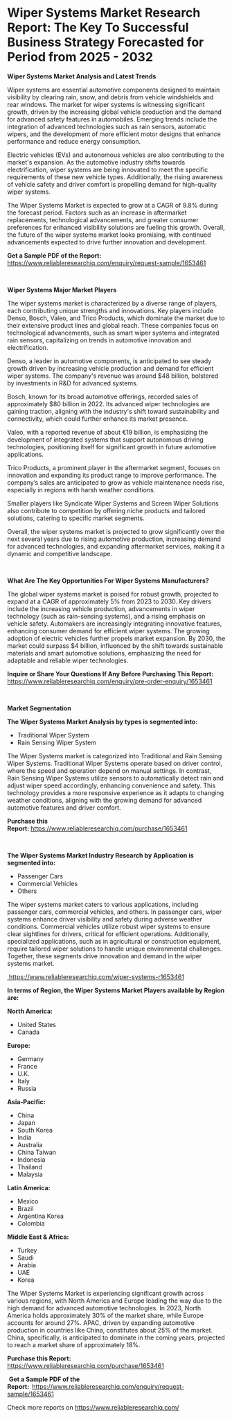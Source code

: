<p><h1>Wiper Systems Market Research Report: The Key To Successful Business Strategy Forecasted for Period from 2025 - 2032</h1></p><p><strong>Wiper Systems Market Analysis and Latest Trends</strong></p>
<p><p>Wiper systems are essential automotive components designed to maintain visibility by clearing rain, snow, and debris from vehicle windshields and rear windows. The market for wiper systems is witnessing significant growth, driven by the increasing global vehicle production and the demand for advanced safety features in automobiles. Emerging trends include the integration of advanced technologies such as rain sensors, automatic wipers, and the development of more efficient motor designs that enhance performance and reduce energy consumption.</p><p>Electric vehicles (EVs) and autonomous vehicles are also contributing to the market's expansion. As the automotive industry shifts towards electrification, wiper systems are being innovated to meet the specific requirements of these new vehicle types. Additionally, the rising awareness of vehicle safety and driver comfort is propelling demand for high-quality wiper systems.</p><p>The Wiper Systems Market is expected to grow at a CAGR of 9.8% during the forecast period. Factors such as an increase in aftermarket replacements, technological advancements, and greater consumer preferences for enhanced visibility solutions are fueling this growth. Overall, the future of the wiper systems market looks promising, with continued advancements expected to drive further innovation and development.</p></p>
<p><strong>Get a Sample PDF of the Report:&nbsp;</strong> <a href="https://www.reliableresearchiq.com/enquiry/request-sample/1653461?utm_campaign=3128&utm_medium=2&utm_source=Github&utm_content=ia&utm_term=05032025&utm_id=wiper-systems">https://www.reliableresearchiq.com/enquiry/request-sample/1653461</a></p>
<p>&nbsp;</p>
<p><strong>Wiper Systems Major Market Players</strong></p>
<p><p>The wiper systems market is characterized by a diverse range of players, each contributing unique strengths and innovations. Key players include Denso, Bosch, Valeo, and Trico Products, which dominate the market due to their extensive product lines and global reach. These companies focus on technological advancements, such as smart wiper systems and integrated rain sensors, capitalizing on trends in automotive innovation and electrification.</p><p>Denso, a leader in automotive components, is anticipated to see steady growth driven by increasing vehicle production and demand for efficient wiper systems. The company's revenue was around $48 billion, bolstered by investments in R&D for advanced systems.</p><p>Bosch, known for its broad automotive offerings, recorded sales of approximately $80 billion in 2022. Its advanced wiper technologies are gaining traction, aligning with the industry's shift toward sustainability and connectivity, which could further enhance its market presence.</p><p>Valeo, with a reported revenue of about €19 billion, is emphasizing the development of integrated systems that support autonomous driving technologies, positioning itself for significant growth in future automotive applications.</p><p>Trico Products, a prominent player in the aftermarket segment, focuses on innovation and expanding its product range to improve performance. The company’s sales are anticipated to grow as vehicle maintenance needs rise, especially in regions with harsh weather conditions.</p><p>Smaller players like Syndicate Wiper Systems and Screen Wiper Solutions also contribute to competition by offering niche products and tailored solutions, catering to specific market segments. </p><p>Overall, the wiper systems market is projected to grow significantly over the next several years due to rising automotive production, increasing demand for advanced technologies, and expanding aftermarket services, making it a dynamic and competitive landscape.</p></p>
<p>&nbsp;</p>
<p><strong>What Are The Key Opportunities For Wiper Systems Manufacturers?</strong></p>
<p><p>The global wiper systems market is poised for robust growth, projected to expand at a CAGR of approximately 5% from 2023 to 2030. Key drivers include the increasing vehicle production, advancements in wiper technology (such as rain-sensing systems), and a rising emphasis on vehicle safety. Automakers are increasingly integrating innovative features, enhancing consumer demand for efficient wiper systems. The growing adoption of electric vehicles further propels market expansion. By 2030, the market could surpass $4 billion, influenced by the shift towards sustainable materials and smart automotive solutions, emphasizing the need for adaptable and reliable wiper technologies.</p></p>
<p><strong>Inquire or Share Your Questions If Any Before Purchasing This Report:</strong> <a href="https://www.reliableresearchiq.com/enquiry/pre-order-enquiry/1653461?utm_campaign=3128&utm_medium=2&utm_source=Github&utm_content=ia&utm_term=05032025&utm_id=wiper-systems">https://www.reliableresearchiq.com/enquiry/pre-order-enquiry/1653461</a></p>
<p>&nbsp;</p>
<p><strong>Market Segmentation</strong></p>
<p><strong>The Wiper Systems Market Analysis by types is segmented into:</strong></p>
<p><ul><li>Traditional Wiper System</li><li>Rain Sensing Wiper System</li></ul></p>
<p><p>The Wiper Systems market is categorized into Traditional and Rain Sensing Wiper Systems. Traditional Wiper Systems operate based on driver control, where the speed and operation depend on manual settings. In contrast, Rain Sensing Wiper Systems utilize sensors to automatically detect rain and adjust wiper speed accordingly, enhancing convenience and safety. This technology provides a more responsive experience as it adapts to changing weather conditions, aligning with the growing demand for advanced automotive features and driver comfort.</p></p>
<p><strong>Purchase this Report:&nbsp;</strong><a href="https://www.reliableresearchiq.com/purchase/1653461?utm_campaign=3128&utm_medium=2&utm_source=Github&utm_content=ia&utm_term=05032025&utm_id=wiper-systems">https://www.reliableresearchiq.com/purchase/1653461</a></p>
<p>&nbsp;</p>
<p><strong>The Wiper Systems Market Industry Research by Application is segmented into:</strong></p>
<p><ul><li>Passenger Cars</li><li>Commercial Vehicles</li><li>Others</li></ul></p>
<p><p>The wiper systems market caters to various applications, including passenger cars, commercial vehicles, and others. In passenger cars, wiper systems enhance driver visibility and safety during adverse weather conditions. Commercial vehicles utilize robust wiper systems to ensure clear sightlines for drivers, critical for efficient operations. Additionally, specialized applications, such as in agricultural or construction equipment, require tailored wiper solutions to handle unique environmental challenges. Together, these segments drive innovation and demand in the wiper systems market.</p></p>
<p><a href="https://www.reliableresearchiq.com/wiper-systems-r1653461?utm_campaign=3128&utm_medium=2&utm_source=Github&utm_content=ia&utm_term=05032025&utm_id=wiper-systems">&nbsp;https://www.reliableresearchiq.com/wiper-systems-r1653461</a></p>
<p><strong>In terms of Region, the Wiper Systems Market Players available by Region are:</strong></p>
<p>
    <p> <strong> North America: </strong>
        <ul>
            <li>United States</li>
            <li>Canada</li>
        </ul>
        </p> 
    <p> <strong> Europe: </strong>
        <ul>
            <li>Germany</li>
            <li>France</li>
            <li>U.K.</li>
            <li>Italy</li>
            <li>Russia</li>
        </ul>
        </p> 
    <p> <strong> Asia-Pacific: </strong>
        <ul>
            <li>China</li>
            <li>Japan</li>
            <li>South Korea</li>
            <li>India</li>
            <li>Australia</li>
            <li>China Taiwan</li>
            <li>Indonesia</li>
            <li>Thailand</li>
            <li>Malaysia</li>
        </ul>
        </p> 
    <p> <strong> Latin America: </strong>
        <ul>
            <li>Mexico</li>
            <li>Brazil</li>
            <li>Argentina Korea</li>
            <li>Colombia</li>
        </ul>
        </p> 
    <p> <strong> Middle East & Africa: </strong>
        <ul>
            <li>Turkey</li>
            <li>Saudi</li>
            <li>Arabia</li>
            <li>UAE</li>
            <li>Korea</li>
        </ul>
    </p>
    </p>
<p><p>The Wiper Systems Market is experiencing significant growth across various regions, with North America and Europe leading the way due to the high demand for advanced automotive technologies. In 2023, North America holds approximately 30% of the market share, while Europe accounts for around 27%. APAC, driven by expanding automotive production in countries like China, constitutes about 25% of the market. China, specifically, is anticipated to dominate in the coming years, projected to reach a market share of approximately 18%.</p></p>
<p><strong>Purchase this Report: </strong><a href="https://www.reliableresearchiq.com/purchase/1653461?utm_campaign=3128&utm_medium=2&utm_source=Github&utm_content=ia&utm_term=05032025&utm_id=wiper-systems">https://www.reliableresearchiq.com/purchase/1653461</a></p>
<p>&nbsp;<strong>Get a Sample PDF of the Report:&nbsp;&nbsp;</strong><a href="https://www.reliableresearchiq.com/enquiry/request-sample/1653461?utm_campaign=3128&utm_medium=2&utm_source=Github&utm_content=ia&utm_term=05032025&utm_id=wiper-systems">https://www.reliableresearchiq.com/enquiry/request-sample/1653461</a></p>
<p><strong></strong></p>
<p>Check more reports on <a href="https://www.reliableresearchiq.com/?utm_campaign=3128&utm_medium=2&utm_source=Github&utm_content=ia&utm_term=05032025&utm_id=wiper-systems">https://www.reliableresearchiq.com/</a></p>